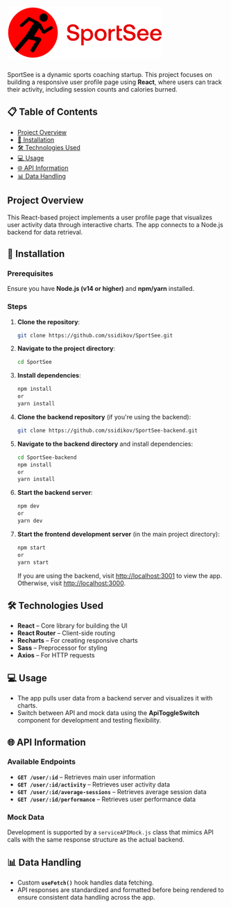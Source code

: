 # ![logo](./src/assets/logo.svg)

SportSee is a dynamic sports coaching startup. This project focuses on building a responsive user profile page using **React**, where users can track their activity, including session counts and calories burned.

## 📋 Table of Contents

- [Project Overview](#project-overview)
- [🚀 Installation](#installation)
- [🛠️ Technologies Used](#technologies-used)
- [💻 Usage](#usage)
- [🌐 API Information](#api-information)
- [📊 Data Handling](#data-handling)

## Project Overview

This React-based project implements a user profile page that visualizes user activity data through interactive charts. The app connects to a Node.js backend for data retrieval.

## 🚀 Installation

### Prerequisites

Ensure you have **Node.js (v14 or higher)** and **npm/yarn** installed.

### Steps

1. **Clone the repository**:

   ```bash
   git clone https://github.com/ssidikov/SportSee.git
   ```

2. **Navigate to the project directory**:

   ```bash
   cd SportSee
   ```

3. **Install dependencies**:

   ```bash
   npm install
   or
   yarn install
   ```

4. **Clone the backend repository** (if you're using the backend):

   ```bash
   git clone https://github.com/ssidikov/SportSee-backend.git
   ```

5. **Navigate to the backend directory** and install dependencies:

   ```bash
   cd SportSee-backend
   npm install
   or
   yarn install
   ```

6. **Start the backend server**:

   ```bash
   npm dev
   or
   yarn dev
   ```

7. **Start the frontend development server** (in the main project directory):

   ```bash
   npm start
   or
   yarn start
   ```

   If you are using the backend, visit [http://localhost:3001](http://localhost:3001) to view the app. Otherwise, visit [http://localhost:3000](http://localhost:3000).

## 🛠️ Technologies Used

- **React** – Core library for building the UI
- **React Router** – Client-side routing
- **Recharts** – For creating responsive charts
- **Sass** – Preprocessor for styling
- **Axios** – For HTTP requests

## 💻 Usage

- The app pulls user data from a backend server and visualizes it with charts.
- Switch between API and mock data using the **ApiToggleSwitch** component for development and testing flexibility.

## 🌐 API Information

### Available Endpoints

- **`GET /user/:id`** – Retrieves main user information
- **`GET /user/:id/activity`** – Retrieves user activity data
- **`GET /user/:id/average-sessions`** – Retrieves average session data
- **`GET /user/:id/performance`** – Retrieves user performance data

### Mock Data

Development is supported by a `serviceAPIMock.js` class that mimics API calls with the same response structure as the actual backend.

## 📊 Data Handling

- Custom **`useFetch()`** hook handles data fetching.
- API responses are standardized and formatted before being rendered to ensure consistent data handling across the app.
